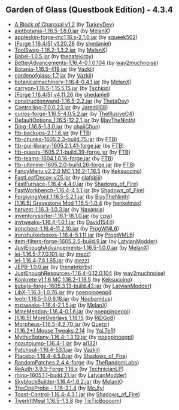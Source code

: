 ## Garden of Glass (Questbook Edition) - 4.3.4
- [A Block of Charcoal v1.2](https://www.curseforge.com/minecraft/mc-mods/a-block-of-charcoal/files/3086486) (by [TurkeyDev](https://www.curseforge.com/members/turkeydev/projects))
- [aiotbotania-1.16.5-1.8.0.jar](https://www.curseforge.com/minecraft/mc-mods/aiot-botania/files/3377560) (by [MelanX](https://www.curseforge.com/members/melanx/projects))
- [appleskin-forge-mc1.16.x-2.1.0.jar](https://www.curseforge.com/minecraft/mc-mods/appleskin/files/3395800) (by [squeek502](https://www.curseforge.com/members/squeek502/projects))
- [[Forge 1.16.4/5] v1.20.28](https://www.curseforge.com/minecraft/mc-mods/architectury-forge/files/3385660) (by [shedaniel](https://www.curseforge.com/members/shedaniel/projects))
- [ToolSwap-1.16.2-1.3.2.jar](https://www.curseforge.com/minecraft/mc-mods/automatic-tool-swap/files/3370986) (by [MelanX](https://www.curseforge.com/members/melanx/projects))
- [Babel-1.0.5.jar](https://www.curseforge.com/minecraft/mc-mods/babel/files/3196072) (by [thenatekirby](https://www.curseforge.com/members/thenatekirby/projects))
- [BetterAdvancements-1.16.4-0.1.0.104](https://www.curseforge.com/minecraft/mc-mods/better-advancements/files/3166504) (by [way2muchnoise](https://www.curseforge.com/members/way2muchnoise/projects))
- [Botania-1.16.5-419.jar](https://www.curseforge.com/minecraft/mc-mods/botania/files/3386883) (by [Vazkii](https://www.curseforge.com/members/vazkii/projects))
- [gardenofglass-1.7.jar](https://www.curseforge.com/minecraft/mc-mods/botania-garden-of-glass/files/3228528) (by [Vazkii](https://www.curseforge.com/members/vazkii/projects))
- [botanicalmachinery-1.16.4-0.4.1.jar](https://www.curseforge.com/minecraft/mc-mods/botanical-machinery/files/3342952) (by [MelanX](https://www.curseforge.com/members/melanx/projects))
- [carryon-1.16.5-1.15.5.15.jar](https://www.curseforge.com/minecraft/mc-mods/carry-on/files/3339353) (by [Tschipp](https://www.curseforge.com/members/tschipp/projects))
- [[Forge 1.16.4/5] v4.11.26](https://www.curseforge.com/minecraft/mc-mods/cloth-config-forge/files/3311352) (by [shedaniel](https://www.curseforge.com/members/shedaniel/projects))
- [constructionwand-1.16.5-2.2.jar](https://www.curseforge.com/minecraft/mc-mods/construction-wand/files/3285196) (by [ThetaDev](https://www.curseforge.com/members/thetadev/projects))
- [Controlling-7.0.0.23.jar](https://www.curseforge.com/minecraft/mc-mods/controlling/files/3348514) (by [Jaredlll08](https://www.curseforge.com/members/jaredlll08/projects))
- [curios-forge-1.16.5-4.0.5.2.jar](https://www.curseforge.com/minecraft/mc-mods/curios/files/3343065) (by [TheIllusiveC4](https://www.curseforge.com/members/theillusivec4/projects))
- [DefaultOptions_1.16.5-12.2.1.jar](https://www.curseforge.com/minecraft/mc-mods/default-options/files/3330403) (by [BlayTheNinth](https://www.curseforge.com/members/blaytheninth/projects))
- [Ding-1.16.5-1.3.0.jar](https://www.curseforge.com/minecraft/mc-mods/ding/files/3222705) (by [ohaiiChun](https://www.curseforge.com/members/ohaiichun/projects))
- [ftb-backups-2.1.1.6.jar](https://www.curseforge.com/minecraft/mc-mods/ftb-backups-forge/files/3038811) (by [FTB](https://www.curseforge.com/members/ftb/projects))
- [ftb-chunks-1605.2.3-build.75.jar](https://www.curseforge.com/minecraft/mc-mods/ftb-chunks-forge/files/3248884) (by [FTB](https://www.curseforge.com/members/ftb/projects))
- [ftb-gui-library-1605.2.1.41-forge.jar](https://www.curseforge.com/minecraft/mc-mods/ftb-library-forge/files/3237039) (by [FTB](https://www.curseforge.com/members/ftb/projects))
- [ftb-quests-1605.2.1-build.39-forge.jar](https://www.curseforge.com/minecraft/mc-mods/ftb-quests-forge/files/3249257) (by [FTB](https://www.curseforge.com/members/ftb/projects))
- [ftb-teams-1604.1.0.16-forge.jar](https://www.curseforge.com/minecraft/mc-mods/ftb-teams-forge/files/3237174) (by [FTB](https://www.curseforge.com/members/ftb/projects))
- [ftb-ultimine-1605.2.0-build.26-forge.jar](https://www.curseforge.com/minecraft/mc-mods/ftb-ultimine-forge/files/3269868) (by [FTB](https://www.curseforge.com/members/ftb/projects))
- [FancyMenu v2.2.0 MC 1.16.2-1.16.5](https://www.curseforge.com/minecraft/mc-mods/fancymenu/files/3391015) (by [Keksuccino](https://www.curseforge.com/members/keksuccino/projects))
- [FastLeafDecay-v25.jar](https://www.curseforge.com/minecraft/mc-mods/fast-leaf-decay/files/3052146) (by [olafskiii](https://www.curseforge.com/members/olafskiii/projects))
- [FastFurnace-1.16.4-4.4.0.jar](https://www.curseforge.com/minecraft/mc-mods/fastfurnace/files/3172796) (by [Shadows_of_Fire](https://www.curseforge.com/members/shadows_of_fire/projects))
- [FastWorkbench-1.16.4-4.5.1.jar](https://www.curseforge.com/minecraft/mc-mods/fastworkbench/files/3245271) (by [Shadows_of_Fire](https://www.curseforge.com/members/shadows_of_fire/projects))
- [ForgivingVoid_1.16.5-5.2.1.jar](https://www.curseforge.com/minecraft/mc-mods/forgiving-void/files/3330716) (by [BlayTheNinth](https://www.curseforge.com/members/blaytheninth/projects))
- [[1.16.5] Gravestone Mod 1.16.5-1.0.4](https://www.curseforge.com/minecraft/mc-mods/gravestone-mod/files/3280656) (by [henkelmax](https://www.curseforge.com/members/henkelmax/projects))
- [harvest-1.16.3-1.0.3.jar](https://www.curseforge.com/minecraft/mc-mods/harvest/files/3087381) (by [Naxanria](https://www.curseforge.com/members/naxanria/projects))
- [inventorysorter-1.16.1-18.1.0.jar](https://www.curseforge.com/minecraft/mc-mods/inventory-sorter/files/3077903) (by [cpw](https://www.curseforge.com/members/cpw/projects))
- [invtweaks-1.16.4-1.0.1.jar](https://www.curseforge.com/minecraft/mc-mods/inventory-tweaks-renewed/files/3102237) (by [David1544](https://www.curseforge.com/members/david1544/projects))
- [ironchest-1.16.4-11.2.10.jar](https://www.curseforge.com/minecraft/mc-mods/iron-chests/files/3105315) (by [ProgWML6](https://www.curseforge.com/members/progwml6/projects))
- [ironshulkerboxes-1.16.4-5.1.11.jar](https://www.curseforge.com/minecraft/mc-mods/iron-shulker-boxes/files/3164598) (by [ProgWML6](https://www.curseforge.com/members/progwml6/projects))
- [item-filters-forge-1605.2.5-build.9.jar](https://www.curseforge.com/minecraft/mc-mods/item-filters-forge/files/3376819) (by [LatvianModder](https://www.curseforge.com/members/latvianmodder/projects))
- [JustEnoughAdvancements-1.16.5-1.0.0.jar](https://www.curseforge.com/minecraft/mc-mods/jea/files/3300267) (by [MelanX](https://www.curseforge.com/members/melanx/projects))
- [jei-1.16.5-7.7.0.101.jar](https://www.curseforge.com/minecraft/mc-mods/jei/files/3327383) (by [mezz](https://www.curseforge.com/members/mezz/projects))
- [jei-1.16.4-7.6.1.65.jar](https://www.curseforge.com/minecraft/mc-mods/jei/files/3157864) (by [mezz](https://www.curseforge.com/members/mezz/projects))
- [JEPB-1.0.0.jar](https://www.curseforge.com/minecraft/mc-mods/just-enough-piglin-bartering/files/3172880) (by [thenatekirby](https://www.curseforge.com/members/thenatekirby/projects))
- [JustEnoughResources-1.16.4-0.12.0.104](https://www.curseforge.com/minecraft/mc-mods/just-enough-resources-jer/files/3166519) (by [way2muchnoise](https://www.curseforge.com/members/way2muchnoise/projects))
- [Konkrete v1.1.6 MC 1.16.2-1.16.5](https://www.curseforge.com/minecraft/mc-mods/konkrete/files/3279152) (by [Keksuccino](https://www.curseforge.com/members/keksuccino/projects))
- [kubejs-forge-1605.3.13-build.43.jar](https://www.curseforge.com/minecraft/mc-mods/kubejs-forge/files/3397256) (by [LatvianModder](https://www.curseforge.com/members/latvianmodder/projects))
- [LibX-1.16.3-1.0.76.jar](https://www.curseforge.com/minecraft/mc-mods/libx/files/3329216) (by [noeppinoeppi](https://www.curseforge.com/members/noeppinoeppi/projects))
- [lootr-1.16.5-0.0.6.18.jar](https://www.curseforge.com/minecraft/mc-mods/lootr/files/3392297) (by [Noobanidus](https://www.curseforge.com/members/noobanidus/projects))
- [mxtweaks-1.16.4-2.1.5.jar](https://www.curseforge.com/minecraft/mc-mods/melanx-tweaks/files/3294735) (by [MelanX](https://www.curseforge.com/members/melanx/projects))
- [MineMention-1.16.4-0.1.6.jar](https://www.curseforge.com/minecraft/mc-mods/minemention/files/3251921) (by [noeppinoeppi](https://www.curseforge.com/members/noeppinoeppi/projects))
- [[1.16.5] MoreOverlays 1.18.15](https://www.curseforge.com/minecraft/mc-mods/more-overlays-updated/files/3395133) (by [RiDGo8](https://www.curseforge.com/members/ridgo8/projects))
- [Morpheus-1.16.5-4.2.70.jar](https://www.curseforge.com/minecraft/mc-mods/morpheus/files/3215383) (by [Quetzi](https://www.curseforge.com/members/quetzi/projects))
- [[1.16.2+] Mouse Tweaks 2.14](https://www.curseforge.com/minecraft/mc-mods/mouse-tweaks/files/3202662) (by [YaLTeR](https://www.curseforge.com/members/yalter/projects))
- [MythicBotany-1.16.4-1.3.19.jar](https://www.curseforge.com/minecraft/mc-mods/mythicbotany/files/3395875) (by [noeppinoeppi](https://www.curseforge.com/members/noeppinoeppi/projects))
- [noautojump-1.16.4-1.jar](https://www.curseforge.com/minecraft/mc-mods/no-default-auto-jump/files/3157775) (by [al132](https://www.curseforge.com/members/al132/projects))
- [Patchouli-1.16.4-53.1.jar](https://www.curseforge.com/minecraft/mc-mods/patchouli/files/3374063) (by [Vazkii](https://www.curseforge.com/members/vazkii/projects))
- [Placebo-1.16.4-4.5.0.jar](https://www.curseforge.com/minecraft/mc-mods/placebo/files/3331459) (by [Shadows_of_Fire](https://www.curseforge.com/members/shadows_of_fire/projects))
- [RandomPatches 2.4.4-forge](https://www.curseforge.com/minecraft/mc-mods/randompatches-forge/files/3211323) (by [TheRandomLabs](https://www.curseforge.com/members/therandomlabs/projects))
- [ReAuth-3.9.3-Forge 1.16.x](https://www.curseforge.com/minecraft/mc-mods/reauth/files/3105779) (by [TechnicianLP](https://www.curseforge.com/members/technicianlp/projects))
- [rhino-1605.1.1-build.21.jar](https://www.curseforge.com/minecraft/mc-mods/rhino/files/3354586) (by [LatvianModder](https://www.curseforge.com/members/latvianmodder/projects))
- [SkyblockBuilder-1.16.4-1.6.2.jar](https://www.curseforge.com/minecraft/mc-mods/skyblock-builder/files/3353123) (by [MelanX](https://www.curseforge.com/members/melanx/projects))
- [TheOneProbe - 1.16-3.1.4](https://www.curseforge.com/minecraft/mc-mods/the-one-probe/files/3319255) (by [McJty](https://www.curseforge.com/members/mcjty/projects))
- [Toast-Control-1.16.4-4.3.1.jar](https://www.curseforge.com/minecraft/mc-mods/toast-control/files/3172881) (by [Shadows_of_Fire](https://www.curseforge.com/members/shadows_of_fire/projects))
- [TwerkItMeal 1.16.5-1.3.8](https://www.curseforge.com/minecraft/mc-mods/twerkitmeal/files/3223367) (by [TicTicBoooom](https://www.curseforge.com/members/ticticboooom/projects))
